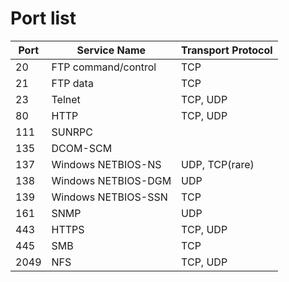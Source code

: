 # Port list

| Port   | Service Name        | Transport Protocol |
|------- | ------------------- | ------------------ |
| 20     | FTP command/control | TCP                |
| 21     | FTP data            | TCP                |
| 23     | Telnet              | TCP, UDP           |
| 80     | HTTP                | TCP, UDP           |
| 111    | SUNRPC              |                    |
| 135    | DCOM-SCM            |                    |
| 137    | Windows NETBIOS-NS  | UDP, TCP(rare)     |
| 138    | Windows NETBIOS-DGM | UDP                |
| 139    | Windows NETBIOS-SSN | TCP                |
| 161    | SNMP                | UDP                |
| 443    | HTTPS               | TCP, UDP           |
| 445    | SMB                 | TCP                |
| 2049   | NFS                 | TCP, UDP           |
